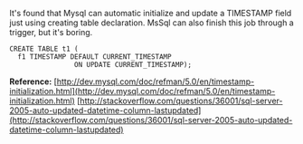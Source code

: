 <!---
markmeta_author: wongoo
markmeta_date: 2012-06-14 06:57:42
excerpt: Automatic Initialization and Updating for TIMESTAMP in mysql
slug: mysqlautomatic-initialization-and-updating-for-timestamp
markmeta_title: '[MySql]Automatic Initialization and Updating for TIMESTAMP'
wordpress_id: 290
markmeta_categories: Experience
markmeta_tags: MSSQL,mysql,timestamp
-->

It's found that Mysql can automatic initialize and update a TIMESTAMP field just using creating table declaration. MsSql can also finish this job through a trigger, but it's boring.




    CREATE TABLE t1 (
      f1 TIMESTAMP DEFAULT CURRENT_TIMESTAMP
                    ON UPDATE CURRENT_TIMESTAMP);




**Reference:**
[http://dev.mysql.com/doc/refman/5.0/en/timestamp-initialization.html](http://dev.mysql.com/doc/refman/5.0/en/timestamp-initialization.html)
[http://stackoverflow.com/questions/36001/sql-server-2005-auto-updated-datetime-column-lastupdated](http://stackoverflow.com/questions/36001/sql-server-2005-auto-updated-datetime-column-lastupdated)
